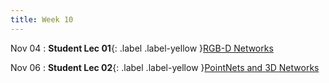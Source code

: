 ```yaml
---
title: Week 10
---
```


Nov 04
: **Student Lec 01**{: .label .label-yellow }[RGB-D Networks](/CSCI5980-F24-DeepRob/slides/G4_Student_Lecture_01.pdf)


Nov 06
: **Student Lec 02**{: .label .label-yellow }[PointNets and 3D Networks]()
